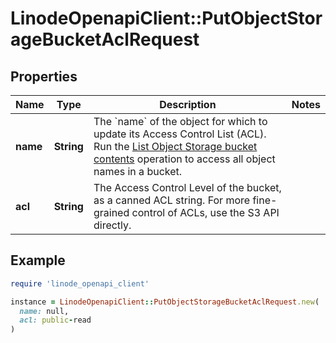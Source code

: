 # LinodeOpenapiClient::PutObjectStorageBucketAclRequest

## Properties

| Name | Type | Description | Notes |
| ---- | ---- | ----------- | ----- |
| **name** | **String** | The &#x60;name&#x60; of the object for which to update its Access Control List (ACL). Run the [List Object Storage bucket contents](https://techdocs.akamai.com/linode-api/reference/get-object-storage-bucket-content) operation to access all object names in a bucket. |  |
| **acl** | **String** | The Access Control Level of the bucket, as a canned ACL string. For more fine-grained control of ACLs, use the S3 API directly. |  |

## Example

```ruby
require 'linode_openapi_client'

instance = LinodeOpenapiClient::PutObjectStorageBucketAclRequest.new(
  name: null,
  acl: public-read
)
```

